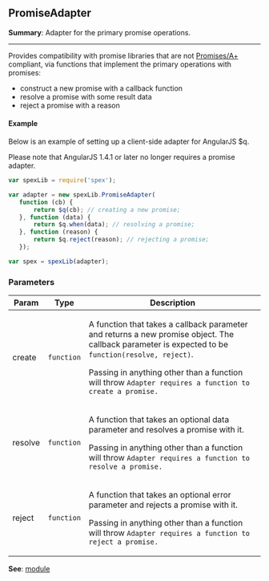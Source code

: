 <a name="PromiseAdapter"></a>
## PromiseAdapter
**Summary**: Adapter for the primary promise operations.  

---
Provides compatibility with promise libraries that are not <a href="https://promisesaplus.com">Promises/A+</a> compliant,via functions that implement the primary operations with promises: - construct a new promise with a callback function - resolve a promise with some result data - reject a promise with a reason#### ExampleBelow is an example of setting up a client-side adapter for AngularJS $q.Please note that AngularJS 1.4.1 or later no longer requires a promise adapter.```jsvar spexLib = require('spex');var adapter = new spexLib.PromiseAdapter(   function (cb) {       return $q(cb); // creating a new promise;   }, function (data) {       return $q.when(data); // resolving a promise;   }, function (reason) {       return $q.reject(reason); // rejecting a promise;   });var spex = spexLib(adapter);```

### Parameters
<table>
  <thead>
    <tr>
      <th>Param</th><th>Type</th><th>Description</th>
    </tr>
  </thead>
  <tbody>
<tr>
    <td>create</td><td><code>function</code></td><td><p>A function that takes a callback parameter and returns a new promise object.
The callback parameter is expected to be <code>function(resolve, reject)</code>.</p>
<p>Passing in anything other than a function will throw <code>Adapter requires a function to create a promise.</code></p>
</td>
    </tr><tr>
    <td>resolve</td><td><code>function</code></td><td><p>A function that takes an optional data parameter and resolves a promise with it.</p>
<p>Passing in anything other than a function will throw <code>Adapter requires a function to resolve a promise.</code></p>
</td>
    </tr><tr>
    <td>reject</td><td><code>function</code></td><td><p>A function that takes an optional error parameter and rejects a promise with it.</p>
<p>Passing in anything other than a function will throw <code>Adapter requires a function to reject a promise.</code></p>
</td>
    </tr>  </tbody>
</table>

**See**: <a href="module.md">module</a>  
